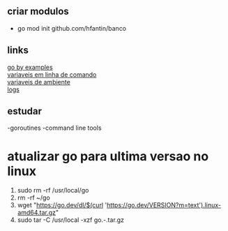 ## criar modulos
- go mod init github.com/hfantin/banco

## links
[go by examples](https://gobyexample.com)   
[variaveis em linha de comando](https://gobyexample.com/command-line-arguments)   
[variaveis de ambiente](https://gobyexample.com/environment-variables)   
[logs](https://www.datadoghq.com/blog/go-logging/)   

## estudar
-goroutines
-command line tools


# atualizar go para ultima versao no linux
1. sudo rm -rf /usr/local/go
2. rm -rf ~/go
3. wget "https://go.dev/dl/$(curl 'https://go.dev/VERSION?m=text').linux-amd64.tar.gz"
4. sudo tar -C /usr/local -xzf go<VERSION>.<SO>-<ARCH>.tar.gz


